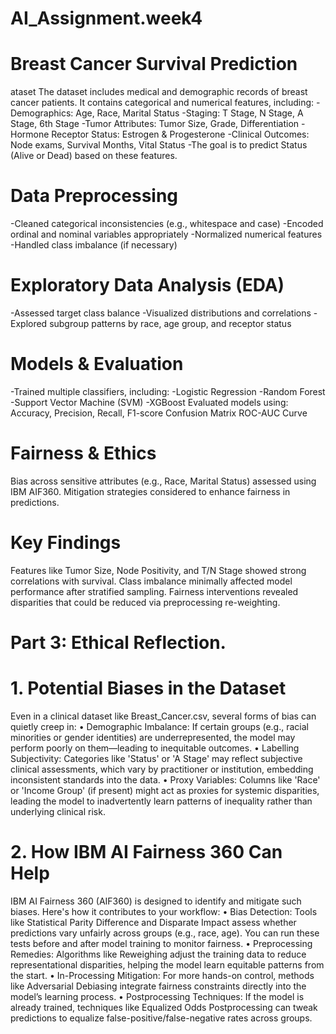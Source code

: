 # AI_Assignment.week4
# Breast Cancer Survival Prediction
ataset
The dataset includes medical and demographic records of breast cancer patients. It contains categorical and numerical features, including:
-Demographics: Age, Race, Marital Status
-Staging: T Stage, N Stage, A Stage, 6th Stage
-Tumor Attributes: Tumor Size, Grade, Differentiation
-Hormone Receptor Status: Estrogen & Progesterone
-Clinical Outcomes: Node exams, Survival Months, Vital Status
-The goal is to predict Status (Alive or Dead) based on these features.

# Data Preprocessing
-Cleaned categorical inconsistencies (e.g., whitespace and case)
-Encoded ordinal and nominal variables appropriately
-Normalized numerical features
-Handled class imbalance (if necessary)

# Exploratory Data Analysis (EDA)
-Assessed target class balance
-Visualized distributions and correlations
-Explored subgroup patterns by race, age group, and receptor status

# Models & Evaluation
-Trained multiple classifiers, including:
-Logistic Regression
-Random Forest
-Support Vector Machine (SVM)
-XGBoost
Evaluated models using:
Accuracy, Precision, Recall, F1-score
Confusion Matrix
ROC-AUC Curve

# Fairness & Ethics
Bias across sensitive attributes (e.g., Race, Marital Status) assessed using IBM AIF360. Mitigation strategies considered to enhance fairness in predictions.

# Key Findings
Features like Tumor Size, Node Positivity, and T/N Stage showed strong correlations with survival.
Class imbalance minimally affected model performance after stratified sampling.
Fairness interventions revealed disparities that could be reduced via preprocessing re-weighting.



# Part 3: Ethical Reflection.

# 1. Potential Biases in the Dataset
Even in a clinical dataset like Breast_Cancer.csv, several forms of bias can quietly creep in:
•	Demographic Imbalance: If certain groups (e.g., racial minorities or gender identities) are underrepresented, the model may perform poorly on them—leading to inequitable outcomes.
•	Labelling Subjectivity: Categories like 'Status' or 'A Stage' may reflect subjective clinical assessments, which vary by practitioner or institution, embedding inconsistent standards into the data.
•	Proxy Variables: Columns like 'Race' or 'Income Group' (if present) might act as proxies for systemic disparities, leading the model to inadvertently learn patterns of inequality rather than underlying clinical risk.

# 2. How IBM AI Fairness 360 Can Help
IBM AI Fairness 360 (AIF360) is designed to identify and mitigate such biases. Here's how it contributes to your workflow:
•	Bias Detection: Tools like Statistical Parity Difference and Disparate Impact assess whether predictions vary unfairly across groups (e.g., race, age). You can run these tests before and after model training to monitor fairness.
•	Preprocessing Remedies: Algorithms like Reweighing adjust the training data to reduce representational disparities, helping the model learn equitable patterns from the start.
•	In-Processing Mitigation: For more hands-on control, methods like Adversarial Debiasing integrate fairness constraints directly into the model’s learning process.
•	Postprocessing Techniques: If the model is already trained, techniques like Equalized Odds Postprocessing can tweak predictions to equalize false-positive/false-negative rates across groups.





